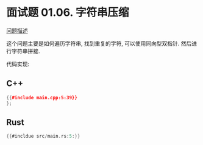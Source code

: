 
# 面试题 01.06. 字符串压缩

[问题描述](https://leetcode.cn/problems/compress-string-lcci)

这个问题主要是如何遍历字符串, 找到重复的字符, 可以使用同向型双指针.
然后进行字符串拼接.

代码实现:

## C++

```cpp
{{#include main.cpp:5:39}}
};
```

## Rust

```rust
{{#incldue src/main.rs:5:}}
```
